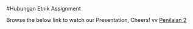 #Hubungan Etnik Assignment

Browse the below link to watch our Presentation, Cheers!
vv
[Penilaian 2](https://drive.google.com/drive/u/0/folders/0AFA1TGauJ3kXUk9PVA)
